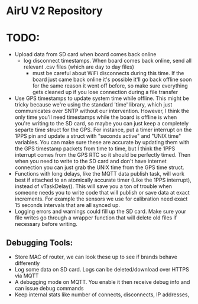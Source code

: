 # AirU V2 Repository

# TODO:
- Upload data from SD card when board comes back online
    - log disconnect timestamps. When board comes back online, send all relevant .csv files (which are day to day files)
        - must be careful about WiFi disconnects during this time. If the board just came back online it's possible it'll go back offline soon for the same reason it went off before, so make sure everything gets cleaned up if you lose connection during a file transfer
- Use GPS timestamps to update system time while offline. This might be tricky because we're using the standard 'time' library, which just communicates over SNTP without our intervention. However, I think the only time you'll need timestamps while the board is offline is when you're writing to the SD card, so maybe you can just keep a completely separte time struct for the GPS. For instance, put a timer interrupt on the 1PPS pin and update a struct with "seconds active" and "UNIX time" variables. You can make sure these are accurate by updating them with the GPS timestamp packets from time to time, but I think the 1PPS interrupt comes from the GPS RTC so it should be perfectly timed. Then when you need to write to the SD card and don't have internet connection you can just grab the UNIX time from the GPS time struct.
- Functions with long delays, like the MQTT data publish task, will work best if attached to an atomically accurate timer (Like the 1PPS interrupt), instead of vTaskDelay(). This will save you a ton of trouble when someone needs you to write code that will publish or save data at exact increments. For example the sensors we use for calibration need exact 15 seconds intervals that are all synced up.
- Logging errors and warnings could fill up the SD card. Make sure your file writes go through a wrapper function that will delete old files if necessary before writing.

## Debugging Tools:
- Store MAC of router, we can look these up to see if brands behave differently
- Log some data on SD card. Logs can be deleted/download over HTTPS via MQTT
- A debugging mode on MQTT. You enable it then receive debug info and can issue debug commands
- Keep internal stats like number of connects, disconnects, IP addresses,


